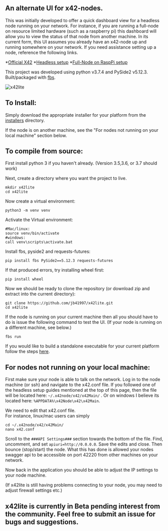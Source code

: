 ## An alternate UI for x42-nodes.  

This was initially developed to offer a quick dashboard view for a headless node running on your network.  For instance, if you are running a full-node on resource limited hardware (such as a raspberry pi) this dashboard will allow you to view the status of that node from another machine.  In its current form, this UI assumes you already have an x42-node up and running somewhere on your network.  If you need assistance setting up a node, reference the following links.

  *[Official X42](https://github.com/x42protocol/X42-FullNode)
  *[Headless setup](https://www.reddit.com/r/x42/comments/akp6lp/creating_a_headless_staking_node_on_ubuntu_1804/?utm_source=share&utm_medium=web2x)
  *[Full-Node on RaspPi setup](https://www.reddit.com/r/x42/comments/catbin/raspberry_pi_3_build/?utm_source=share&utm_medium=web2x)

This project was developed using python v3.7.4 and PySide2 v5.12.3.  Built/packaged with [fbs](https://build-system.fman.io/manual/).

![x42lite](https://imgur.com/oMEJCTp)

## To Install:
Simply download the appropriate installer for your platform from the [installers](https://github.com/jb41997/x42lite/tree/master/installers) directory.

If the node is on another machine, see the "For nodes not running on your local machine" section below.

## To compile from source:

First install python 3 if you haven't already.  (Version 3.5,3.6, or 3.7 should work)

Next, create a directory where you want the project to live.
```
mkdir x42lite
cd x42lite
```
Now create a virtual environment:
```
python3 -m venv venv
```

Activate the Virtual environment:
```
#Mac/linux:
source venv/bin/activate
#windows:
call venv\scripts\activate.bat
```
Install fbs, pyside2 and requests-futures:
```
pip install fbs PySide2==5.12.3 requests-futures
```
If that produced errors, try installing wheel first:
```
pip install wheel
```

Now we should be ready to clone the repository (or download zip and extract into the current directory):
```
git clone https://github.com/jb41997/x42lite.git
cd x42lite
```

If the node is running on your current machine then all you should have to do is issue the following command to test the UI.  (If your node is running on a different machine, see below.)
```
fbs run
```

If you would like to build a standalone executable for your current platform follow the steps [here](https://github.com/mherrmann/fbs-tutorial).

## For nodes not running on your local machine:

First make sure your node is able to talk on the network.  Log in to the node machine (or ssh) and navigate to the x42.conf file.  If you followed one of the headless setup guides mentioned at the top of this page, then the file will be located here:  ```~/.x42node/x42/x42Main/``` . Or on windows I believe its located here: ```%APPDATA%\x42Node\x42\x42Main```.

We need to edit that x42.conf file.  
For instance, linux/mac users can simply
 ```
 cd ~/.x42node/x42/x42Main/
 nano x42.conf
 ```
Scroll to the ```###API Settings###``` section towards the bottom of the file.  Find, uncomment, and set 
```apiuri=http://0.0.0.0```.
Save the edits and close.  Then bounce (stop/start) the node.  What this has done is allowed your nodes swagger api to be accessible on port 42220 from other machines on your network.  

Now back in the application you should be able to adjust the IP settings to your node machine.

(If x42lite is still having problems connecting to your node, you may need to adjust firewall settings etc.)


## x42lite is currently in Beta pending interest from the community.  Feel free to submit an issue for bugs and suggestions.


